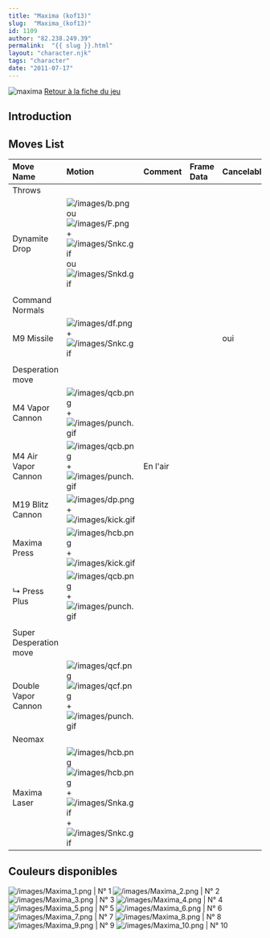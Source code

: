 ```yaml
---
title: "Maxima (kof13)"
slug:  "Maxima_(kof13)"
id: 1109
author: "82.238.249.39"
permalink:  "{{ slug }}.html"
layout: "character.njk"
tags: "character"
date: "2011-07-17"
---
```


![maxima](/images/Maximakof13.gif "maxima") [Retour à la fiche du
jeu](http://basgrospoing.fr/wiki/index.php?title=The_King_of_Fighters_XIII)

## Introduction

## Moves List

| Move Name              | Motion                                                                                                                                                           | Comment  | Frame Data | Cancelable | Damage LOW/HIGH/EX |
|:-----------------------|:-----------------------------------------------------------------------------------------------------------------------------------------------------------------|:---------|:-----------|:-----------|:-------------------|
| Throws                 |                                                                                                                                                                  |          |            |            |                    |
| Dynamite Drop          | ![](/images/b.png "/images/b.png") ou ![](/images/F.png "/images/F.png") + ![](/images/Snkc.gif "/images/Snkc.gif") ou ![](/images/Snkd.gif "/images/Snkd.gif")  |          |            |            | 100                |
|                        |                                                                                                                                                                  |          |            |            |                    |
| Command Normals        |                                                                                                                                                                  |          |            |            |                    |
| M9 Missile             | ![](/images/df.png "/images/df.png") + ![](/images/Snkc.gif "/images/Snkc.gif")                                                                                  |          |            | oui        | 80                 |
|                        |                                                                                                                                                                  |          |            |            |                    |
| Desperation move       |                                                                                                                                                                  |          |            |            |                    |
| M4 Vapor Cannon        | ![](/images/qcb.png "/images/qcb.png") + ![](/images/punch.gif "/images/punch.gif")                                                                              |          |            |            |                    |
| M4 Air Vapor Cannon    | ![](/images/qcb.png "/images/qcb.png") + ![](/images/punch.gif "/images/punch.gif")                                                                              | En l'air |            |            |                    |
| M19 Blitz Cannon       | ![](/images/dp.png "/images/dp.png") + ![](/images/kick.gif "/images/kick.gif")                                                                                  |          |            |            |                    |
| Maxima Press           | ![](/images/hcb.png "/images/hcb.png") + ![](/images/kick.gif "/images/kick.gif")                                                                                |          |            |            |                    |
| ↳ Press Plus           | ![](/images/qcb.png "/images/qcb.png") + ![](/images/punch.gif "/images/punch.gif")                                                                              |          |            |            |                    |
|                        |                                                                                                                                                                  |          |            |            |                    |
| Super Desperation move |                                                                                                                                                                  |          |            |            |                    |
| Double Vapor Cannon    | ![](/images/qcf.png "/images/qcf.png")![](/images/qcf.png "/images/qcf.png") + ![](/images/punch.gif "/images/punch.gif")                                        |          |            |            |                    |
| Neomax                 |                                                                                                                                                                  |          |            |            |                    |
| Maxima Laser           | ![](/images/hcb.png "/images/hcb.png")![](/images/hcb.png "/images/hcb.png") + ![](/images/Snka.gif "/images/Snka.gif")+![](/images/Snkc.gif "/images/Snkc.gif") |          |            |            |                    |

## Couleurs disponibles

![](/images/Maxima_1.png "/images/Maxima_1.png") \| N° 1
![](/images/Maxima_2.png "/images/Maxima_2.png") \| N° 2
![](/images/Maxima_3.png "/images/Maxima_3.png") \| N° 3
![](/images/Maxima_4.png "/images/Maxima_4.png") \| N° 4
![](/images/Maxima_5.png "/images/Maxima_5.png") \| N° 5
![](/images/Maxima_6.png "/images/Maxima_6.png") \| N° 6
![](/images/Maxima_7.png "/images/Maxima_7.png") \| N° 7
![](/images/Maxima_8.png "/images/Maxima_8.png") \| N° 8
![](/images/Maxima_9.png "/images/Maxima_9.png") \| N° 9
![](/images/Maxima_10.png "/images/Maxima_10.png") \| N° 10
